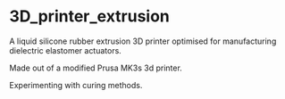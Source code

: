 # 3D_printer_extrusion

A liquid silicone rubber extrusion 3D printer optimised for manufacturing dielectric elastomer actuators.

Made out of a modified Prusa MK3s 3d printer.

Experimenting with curing methods.
